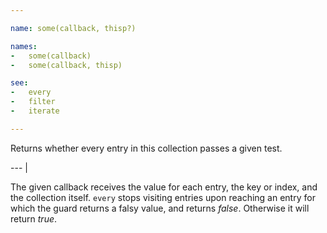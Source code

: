 ```yaml
---

name: some(callback, thisp?)

names:
-   some(callback)
-   some(callback, thisp)

see:
-   every
-   filter
-   iterate

---
```


Returns whether every entry in this collection passes a given test.

--- |

The given callback receives the value for each entry, the key or index, and the
collection itself.
`every` stops visiting entries upon reaching an entry for which the guard
returns a falsy value, and returns *false*.
Otherwise it will return *true*.


